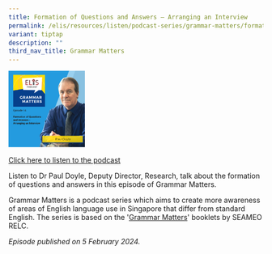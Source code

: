 ```yaml
---
title: Formation of Questions and Answers – Arranging an Interview
permalink: /elis/resources/listen/podcast-series/grammar-matters/formation-of-questions-and-answers-interview/
variant: tiptap
description: ""
third_nav_title: Grammar Matters
---
```

<p></p>
<p></p>
<div class="isomer-image-wrapper">
<img style="width: 30%;" height="auto" width="100%" alt="" src="/images/Cover_Art_with_titles_and_names__10_.png">
</div>
<p><a href="https://open.spotify.com/episode/4AVmNQpJIRowsZfqskbtwk?si=e7ff564123dc4f0e" rel="noopener noreferrer nofollow" target="_blank">Click here to listen to the podcast</a>
</p>
<p>Listen to Dr Paul Doyle, Deputy Director, Research, talk about the formation
of questions and answers in this episode of Grammar Matters.&nbsp;</p>
<p>Grammar Matters is a podcast series which aims to create more awareness
of areas of English language use in Singapore that differ from standard
English. The series is based on the '<a href="https://www.relc.org.sg/facilities/resources/publications" rel="noopener noreferrer nofollow" target="_blank">Grammar Matters</a>'
booklets by SEAMEO RELC.</p>
<p><em>Episode published on 5 February 2024.</em>
</p>
<p>
<br>
</p>
<p></p>
<p></p>
<p></p>
<p></p>
<p></p>
<p></p>
<p></p>
